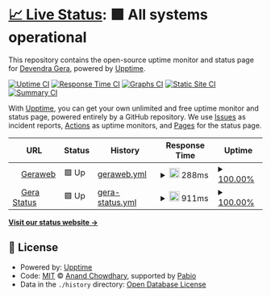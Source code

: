 # [📈 Live Status](https://demo.upptime.js.org): <!--live status--> **🟩 All systems operational**

This repository contains the open-source uptime monitor and status page for [Devendra Gera](https://demo.upptime.js.org), powered by [Upptime](https://github.com/upptime/upptime).

[![Uptime CI](https://github.com/Gera/Gera/workflows/Uptime%20CI/badge.svg)](https://github.com/Gera/Gera/actions?query=workflow%3A%22Uptime+CI%22)
[![Response Time CI](https://github.com/Gera/Gera/workflows/Response%20Time%20CI/badge.svg)](https://github.com/Gera/Gera/actions?query=workflow%3A%22Response+Time+CI%22)
[![Graphs CI](https://github.com/Gera/Gera/workflows/Graphs%20CI/badge.svg)](https://github.com/Gera/Gera/actions?query=workflow%3A%22Graphs+CI%22)
[![Static Site CI](https://github.com/Gera/Gera/workflows/Static%20Site%20CI/badge.svg)](https://github.com/Gera/Gera/actions?query=workflow%3A%22Static+Site+CI%22)
[![Summary CI](https://github.com/Gera/Gera/workflows/Summary%20CI/badge.svg)](https://github.com/Gera/Gera/actions?query=workflow%3A%22Summary+CI%22)

With [Upptime](https://upptime.js.org), you can get your own unlimited and free uptime monitor and status page, powered entirely by a GitHub repository. We use [Issues](https://github.com/Gera/Gera/issues) as incident reports, [Actions](https://github.com/Gera/Gera/actions) as uptime monitors, and [Pages](https://demo.upptime.js.org) for the status page.

<!--start: status pages-->
<!-- This summary is generated by Upptime (https://github.com/upptime/upptime) -->
<!-- Do not edit this manually, your changes will be overwritten -->
<!-- prettier-ignore -->
| URL | Status | History | Response Time | Uptime |
| --- | ------ | ------- | ------------- | ------ |
| <img alt="" src="https://icons.duckduckgo.com/ip3/bit.ly.ico" height="13"> [Geraweb](https://bit.ly/geraweb) | 🟩 Up | [geraweb.yml](https://github.com/Jose21212/gera/commits/HEAD/history/geraweb.yml) | <details><summary><img alt="Response time graph" src="./graphs/geraweb/response-time-week.png" height="20"> 288ms</summary><br><a href="https://demo.upptime.js.org/history/geraweb"><img alt="Response time 378" src="https://img.shields.io/endpoint?url=https%3A%2F%2Fraw.githubusercontent.com%2FJose21212%2Fgera%2FHEAD%2Fapi%2Fgeraweb%2Fresponse-time.json"></a><br><a href="https://demo.upptime.js.org/history/geraweb"><img alt="24-hour response time 194" src="https://img.shields.io/endpoint?url=https%3A%2F%2Fraw.githubusercontent.com%2FJose21212%2Fgera%2FHEAD%2Fapi%2Fgeraweb%2Fresponse-time-day.json"></a><br><a href="https://demo.upptime.js.org/history/geraweb"><img alt="7-day response time 288" src="https://img.shields.io/endpoint?url=https%3A%2F%2Fraw.githubusercontent.com%2FJose21212%2Fgera%2FHEAD%2Fapi%2Fgeraweb%2Fresponse-time-week.json"></a><br><a href="https://demo.upptime.js.org/history/geraweb"><img alt="30-day response time 408" src="https://img.shields.io/endpoint?url=https%3A%2F%2Fraw.githubusercontent.com%2FJose21212%2Fgera%2FHEAD%2Fapi%2Fgeraweb%2Fresponse-time-month.json"></a><br><a href="https://demo.upptime.js.org/history/geraweb"><img alt="1-year response time 378" src="https://img.shields.io/endpoint?url=https%3A%2F%2Fraw.githubusercontent.com%2FJose21212%2Fgera%2FHEAD%2Fapi%2Fgeraweb%2Fresponse-time-year.json"></a></details> | <details><summary><a href="https://demo.upptime.js.org/history/geraweb">100.00%</a></summary><a href="https://demo.upptime.js.org/history/geraweb"><img alt="All-time uptime 100.00%" src="https://img.shields.io/endpoint?url=https%3A%2F%2Fraw.githubusercontent.com%2FJose21212%2Fgera%2FHEAD%2Fapi%2Fgeraweb%2Fuptime.json"></a><br><a href="https://demo.upptime.js.org/history/geraweb"><img alt="24-hour uptime 100.00%" src="https://img.shields.io/endpoint?url=https%3A%2F%2Fraw.githubusercontent.com%2FJose21212%2Fgera%2FHEAD%2Fapi%2Fgeraweb%2Fuptime-day.json"></a><br><a href="https://demo.upptime.js.org/history/geraweb"><img alt="7-day uptime 100.00%" src="https://img.shields.io/endpoint?url=https%3A%2F%2Fraw.githubusercontent.com%2FJose21212%2Fgera%2FHEAD%2Fapi%2Fgeraweb%2Fuptime-week.json"></a><br><a href="https://demo.upptime.js.org/history/geraweb"><img alt="30-day uptime 100.00%" src="https://img.shields.io/endpoint?url=https%3A%2F%2Fraw.githubusercontent.com%2FJose21212%2Fgera%2FHEAD%2Fapi%2Fgeraweb%2Fuptime-month.json"></a><br><a href="https://demo.upptime.js.org/history/geraweb"><img alt="1-year uptime 100.00%" src="https://img.shields.io/endpoint?url=https%3A%2F%2Fraw.githubusercontent.com%2FJose21212%2Fgera%2FHEAD%2Fapi%2Fgeraweb%2Fuptime-year.json"></a></details>
| <img alt="" src="https://icons.duckduckgo.com/ip3/gerastatus.betteruptime.com.ico" height="13"> [Gera Status](https://gerastatus.betteruptime.com/) | 🟩 Up | [gera-status.yml](https://github.com/Jose21212/gera/commits/HEAD/history/gera-status.yml) | <details><summary><img alt="Response time graph" src="./graphs/gera-status/response-time-week.png" height="20"> 911ms</summary><br><a href="https://demo.upptime.js.org/history/gera-status"><img alt="Response time 936" src="https://img.shields.io/endpoint?url=https%3A%2F%2Fraw.githubusercontent.com%2FJose21212%2Fgera%2FHEAD%2Fapi%2Fgera-status%2Fresponse-time.json"></a><br><a href="https://demo.upptime.js.org/history/gera-status"><img alt="24-hour response time 1918" src="https://img.shields.io/endpoint?url=https%3A%2F%2Fraw.githubusercontent.com%2FJose21212%2Fgera%2FHEAD%2Fapi%2Fgera-status%2Fresponse-time-day.json"></a><br><a href="https://demo.upptime.js.org/history/gera-status"><img alt="7-day response time 911" src="https://img.shields.io/endpoint?url=https%3A%2F%2Fraw.githubusercontent.com%2FJose21212%2Fgera%2FHEAD%2Fapi%2Fgera-status%2Fresponse-time-week.json"></a><br><a href="https://demo.upptime.js.org/history/gera-status"><img alt="30-day response time 792" src="https://img.shields.io/endpoint?url=https%3A%2F%2Fraw.githubusercontent.com%2FJose21212%2Fgera%2FHEAD%2Fapi%2Fgera-status%2Fresponse-time-month.json"></a><br><a href="https://demo.upptime.js.org/history/gera-status"><img alt="1-year response time 936" src="https://img.shields.io/endpoint?url=https%3A%2F%2Fraw.githubusercontent.com%2FJose21212%2Fgera%2FHEAD%2Fapi%2Fgera-status%2Fresponse-time-year.json"></a></details> | <details><summary><a href="https://demo.upptime.js.org/history/gera-status">100.00%</a></summary><a href="https://demo.upptime.js.org/history/gera-status"><img alt="All-time uptime 100.00%" src="https://img.shields.io/endpoint?url=https%3A%2F%2Fraw.githubusercontent.com%2FJose21212%2Fgera%2FHEAD%2Fapi%2Fgera-status%2Fuptime.json"></a><br><a href="https://demo.upptime.js.org/history/gera-status"><img alt="24-hour uptime 100.00%" src="https://img.shields.io/endpoint?url=https%3A%2F%2Fraw.githubusercontent.com%2FJose21212%2Fgera%2FHEAD%2Fapi%2Fgera-status%2Fuptime-day.json"></a><br><a href="https://demo.upptime.js.org/history/gera-status"><img alt="7-day uptime 100.00%" src="https://img.shields.io/endpoint?url=https%3A%2F%2Fraw.githubusercontent.com%2FJose21212%2Fgera%2FHEAD%2Fapi%2Fgera-status%2Fuptime-week.json"></a><br><a href="https://demo.upptime.js.org/history/gera-status"><img alt="30-day uptime 100.00%" src="https://img.shields.io/endpoint?url=https%3A%2F%2Fraw.githubusercontent.com%2FJose21212%2Fgera%2FHEAD%2Fapi%2Fgera-status%2Fuptime-month.json"></a><br><a href="https://demo.upptime.js.org/history/gera-status"><img alt="1-year uptime 100.00%" src="https://img.shields.io/endpoint?url=https%3A%2F%2Fraw.githubusercontent.com%2FJose21212%2Fgera%2FHEAD%2Fapi%2Fgera-status%2Fuptime-year.json"></a></details>

<!--end: status pages-->

[**Visit our status website →**](https://demo.upptime.js.org)

## 📄 License

- Powered by: [Upptime](https://github.com/upptime/upptime)
- Code: [MIT](./LICENSE) © [Anand Chowdhary](https://anandchowdhary.com), supported by [Pabio](https://pabio.com)
- Data in the `./history` directory: [Open Database License](https://opendatacommons.org/licenses/odbl/1-0/)
